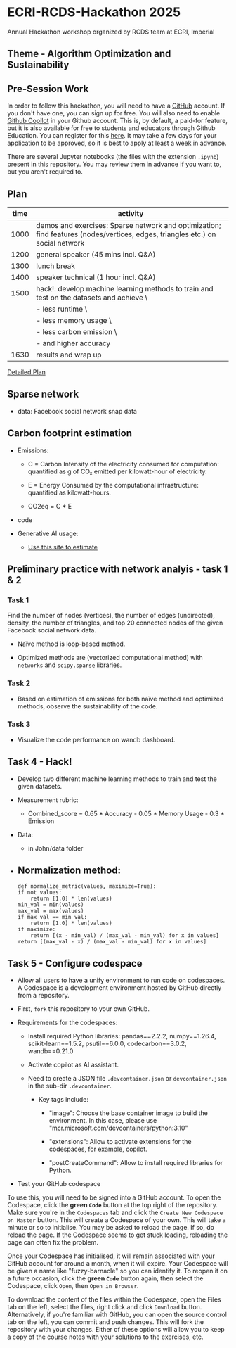 # ECRI-RCDS-Hackathon 2025
Annual Hackathon workshop organized by RCDS team at ECRI, Imperial

## Theme - Algorithm Optimization and Sustainability

## Pre-Session Work

In order to follow this hackathon, you will need to have a [GitHub](https://github.com/home) account. If you don't have one, you can sign up for free. You will also need to enable [Github Copilot](https://github.com/features/copilot) in your Github account. This is, by default, a paid-for feature, but it is also available for free to students and educators through Github Education. You can register for this [here](https://github.com/edu). It may take a few days for your application to be approved, so it is best to apply at least a week in advance.

There are several Jupyter notebooks (the files with the extension `.ipynb`) present in this  repository. You may review them in advance if you want to, but you aren't required to.

## Plan

time |activity|
|-----|--------|
|1000 |demos and exercises: Sparse network and optimization; find features (nodes/vertices, edges, triangles etc.) on social network|
|1200 |general speaker (45 mins incl. Q&A)|
|1300 |lunch break|
|1400 |speaker technical (1 hour incl. Q&A)|
|1500 |hack!: develop machine learning methods to train and test on the datasets and achieve \ |
|     | - less runtime \ |
|     | - less memory usage \ |
|     | - less carbon emission \ |
|     | - and higher accuracy |
|1630 |results and wrap up|

[Detailed Plan](plan.md)

## Sparse network

- data: Facebook social network snap data

## Carbon footprint estimation

- Emissions: 

    - C = Carbon Intensity of the electricity consumed for computation: quantified as g of CO₂ emitted per kilowatt-hour of electricity.

    - E = Energy Consumed by the computational infrastructure: quantified as kilowatt-hours.

    - CO2eq = C * E

- code

- Generative AI usage:
    - [Use this site to estimate](https://huggingface.co/spaces/genai-impact/ecologits-calculator)

## Preliminary practice with network analyis - task 1 & 2 

### Task 1

Find the number of nodes (vertices), the number of edges (undirected), density, the number of triangles, and top 20 connected nodes of the given Facebook social network data.

- Naïve method is loop-based method.

- Optimized methods are (vectorized computational method) with `networks` and `scipy.sparse` libraries.

### Task 2

- Based on estimation of emissions for both naïve method and optimized methods, observe the sustainability of the code.

### Task 3

- Visualize the code performance on wandb dashboard.

## Task 4 - Hack!

- Develop two different machine learning methods to train and test the given datasets.

- Measurement rubric:
    - Combined_score = 0.65 * Accuracy - 0.05 * Memory Usage - 0.3 * Emission

- Data:
    - in John/data folder

- Normalization method:
    - 
    ```
    def normalize_metric(values, maximize=True):
    if not values:
        return [1.0] * len(values)
    min_val = min(values)
    max_val = max(values)
    if max_val == min_val:
        return [1.0] * len(values)
    if maximize:
        return [(x - min_val) / (max_val - min_val) for x in values]
    return [(max_val - x) / (max_val - min_val) for x in values]
    ```

## Task 5  - Configure codespace

- Allow all users to have a unify environment to run code on codespaces. A Codespace is a development environment hosted by GitHub directly from a repository. 

- First, `fork` this repository to your own GitHub.

- Requirements for the codespaces:

    - Install required Python libraries: pandas==2.2.2, numpy==1.26.4, scikit-learn==1.5.2, psutil==6.0.0, codecarbon==3.0.2, wandb==0.21.0

    - Activate copilot as AI assistant.

    - Need to create a JSON file `.devcontainer.json` or `devcontainer.json` in the sub-dir `.devcontainer`.

        - Key tags include:

            - "image": Choose the base container image to build the environment. In this case, please use "mcr.microsoft.com/devcontainers/python:3.10"

            - "extensions": Allow to activate extensions for the codespaces, for example, copilot.

            - "postCreateCommand": Allow to install required libraries for Python.

- Test your GitHub codespace

To use this, you will need to be signed into a GitHub account. To open the Codespace, click the **green `Code`** button at the top right of the repository. Make sure you're in the `Codespaces` tab and click the `Create New Codespace on Master` button. This will create a Codespace of your own. This will take a minute or so to initialise. You may be asked to reload the page. If so, do reload the page. If the Codespace seems to get stuck loading, reloading the page can often fix the problem.

Once your Codespace has initialised, it will remain associated with your GitHub account for around a month, when it will expire. Your Codespace will be given a name like "fuzzy-barnacle" so you can identify it. To reopen it on a future occasion, click the **green `Code`** button again, then select the Codespace, click `Open`, then `Open in Browser`.

To download the content of the files within the Codespace, open the Files tab on the left, select the files, right click and click `Download` button. Alternatively, if you're familiar with GitHub, you can open the source control tab on the left, you can commit and push changes. This will fork the repository with your changes. Either of these options will allow you to keep a copy of the course notes with your solutions to the exercises, etc.
